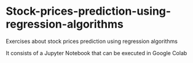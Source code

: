 # Stock-prices-prediction-using-regression-algorithms
Exercises about stock prices prediction using regression algorithms

It consists of a Jupyter Notebook that can be executed in Google Colab
